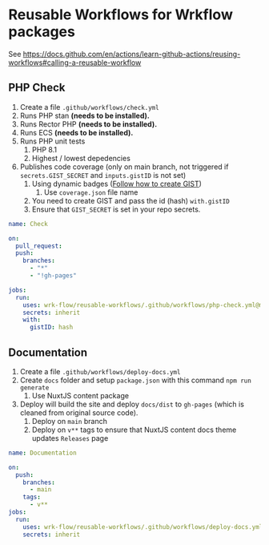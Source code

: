 # Reusable Workflows for Wrkflow packages

See https://docs.github.com/en/actions/learn-github-actions/reusing-workflows#calling-a-reusable-workflow

## PHP  Check

1. Create a file `.github/workflows/check.yml`
2. Runs PHP stan **(needs to be installed).**
3. Runs Rector PHP **(needs to be installed).**
4. Runs ECS **(needs to be installed).**
5. Runs PHP unit tests
    1. PHP 8.1
    2. Highest / lowest depedencies
6. Publishes code coverage (only on main branch, not triggered if `secrets.GIST_SECRET` and `inputs.gistID` is not set)
    1. Using dynamic badges ([Follow how to create GIST](https://github.com/marketplace/actions/dynamic-badges))
        1. Use `coverage.json` file name
    2. You need to create GIST and pass the id (hash) `with.gistID`
    3. Ensure that `GIST_SECRET` is set in your repo secrets.

```yaml
name: Check

on:
  pull_request:
  push:
    branches:
      - "*"
      - "!gh-pages"

jobs:
  run:
    uses: wrk-flow/reusable-workflows/.github/workflows/php-check.yml@main
    secrets: inherit
    with:
      gistID: hash
```

## Documentation

1. Create a file `.github/workflows/deploy-docs.yml`
2. Create `docs` folder and setup `package.json` with this command `npm run generate`
    1. Use NuxtJS content package
3. Deploy will build the site and deploy `docs/dist` to `gh-pages` (which is cleaned from original source code).
    1. Deploy on `main` branch
    2. Deploy on `v**` tags to ensure that NuxtJS content docs theme updates `Releases` page

```yaml
name: Documentation

on:
  push:
    branches:
      - main
    tags:
      - v**
jobs:
  run:
    uses: wrk-flow/reusable-workflows/.github/workflows/deploy-docs.yml@main
    secrets: inherit
```
